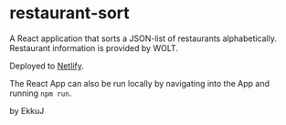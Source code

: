 # restaurant-sort

A React application that sorts a JSON-list of restaurants alphabetically. Restaurant information is provided by WOLT.

Deployed to [Netlify](https://eloquent-darwin-378869.netlify.com).

The React App can also be run locally by navigating into the App and running `npm run`.

by EkkuJ
